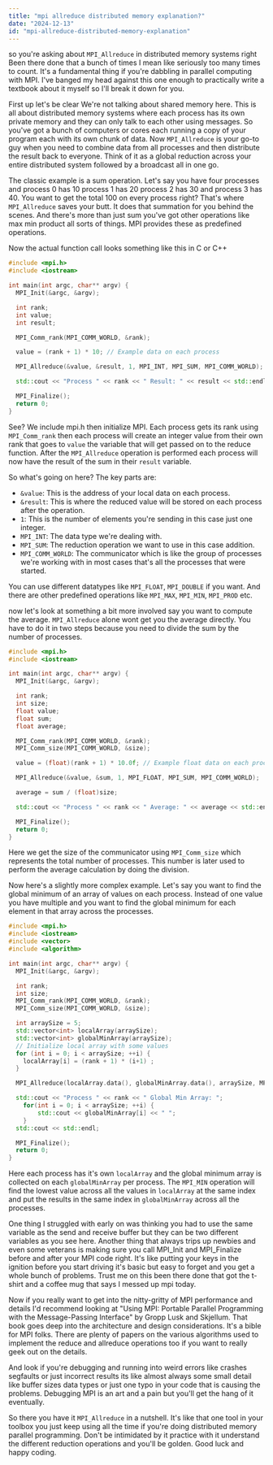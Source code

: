 ```yaml
---
title: "mpi allreduce distributed memory explanation?"
date: "2024-12-13"
id: "mpi-allreduce-distributed-memory-explanation"
---
```


 so you're asking about `MPI_Allreduce` in distributed memory systems right Been there done that a bunch of times I mean like seriously too many times to count. It's a fundamental thing if you're dabbling in parallel computing with MPI. I've banged my head against this one enough to practically write a textbook about it myself so I'll break it down for you.

First up let's be clear We're not talking about shared memory here. This is all about distributed memory systems where each process has its own private memory and they can only talk to each other using messages. So you've got a bunch of computers or cores each running a copy of your program each with its own chunk of data. Now `MPI_Allreduce` is your go-to guy when you need to combine data from all processes and then distribute the result back to everyone. Think of it as a global reduction across your entire distributed system followed by a broadcast all in one go.

The classic example is a sum operation. Let's say you have four processes and process 0 has 10 process 1 has 20 process 2 has 30 and process 3 has 40. You want to get the total 100 on every process right? That's where `MPI_Allreduce` saves your butt. It does that summation for you behind the scenes. And there's more than just sum you've got other operations like max min product all sorts of things. MPI provides these as predefined operations.

Now the actual function call looks something like this in C or C++

```c++
#include <mpi.h>
#include <iostream>

int main(int argc, char** argv) {
  MPI_Init(&argc, &argv);

  int rank;
  int value;
  int result;

  MPI_Comm_rank(MPI_COMM_WORLD, &rank);

  value = (rank + 1) * 10; // Example data on each process

  MPI_Allreduce(&value, &result, 1, MPI_INT, MPI_SUM, MPI_COMM_WORLD);

  std::cout << "Process " << rank << " Result: " << result << std::endl;

  MPI_Finalize();
  return 0;
}
```
See? We include mpi.h then initialize MPI. Each process gets its rank using `MPI_Comm_rank` then each process will create an integer value from their own rank that goes to `value` the variable that will get passed on to the reduce function. After the `MPI_Allreduce` operation is performed each process will now have the result of the sum in their `result` variable.

So what's going on here? The key parts are:

*   `&value`: This is the address of your local data on each process.
*   `&result`: This is where the reduced value will be stored on each process after the operation.
*   `1`: This is the number of elements you're sending in this case just one integer.
*   `MPI_INT`: The data type we're dealing with.
*   `MPI_SUM`: The reduction operation we want to use in this case addition.
*   `MPI_COMM_WORLD`: The communicator which is like the group of processes we're working with in most cases that's all the processes that were started.

You can use different datatypes like `MPI_FLOAT`, `MPI_DOUBLE` if you want. And there are other predefined operations like `MPI_MAX`, `MPI_MIN`, `MPI_PROD` etc.

 now let's look at something a bit more involved say you want to compute the average. `MPI_Allreduce` alone wont get you the average directly. You have to do it in two steps because you need to divide the sum by the number of processes.

```c++
#include <mpi.h>
#include <iostream>

int main(int argc, char** argv) {
  MPI_Init(&argc, &argv);

  int rank;
  int size;
  float value;
  float sum;
  float average;

  MPI_Comm_rank(MPI_COMM_WORLD, &rank);
  MPI_Comm_size(MPI_COMM_WORLD, &size);

  value = (float)(rank + 1) * 10.0f; // Example float data on each process

  MPI_Allreduce(&value, &sum, 1, MPI_FLOAT, MPI_SUM, MPI_COMM_WORLD);

  average = sum / (float)size;

  std::cout << "Process " << rank << " Average: " << average << std::endl;

  MPI_Finalize();
  return 0;
}
```

Here we get the size of the communicator using `MPI_Comm_size` which represents the total number of processes. This number is later used to perform the average calculation by doing the division.

Now here's a slightly more complex example. Let's say you want to find the global minimum of an array of values on each process. Instead of one value you have multiple and you want to find the global minimum for each element in that array across the processes.
```c++
#include <mpi.h>
#include <iostream>
#include <vector>
#include <algorithm>

int main(int argc, char** argv) {
  MPI_Init(&argc, &argv);

  int rank;
  int size;
  MPI_Comm_rank(MPI_COMM_WORLD, &rank);
  MPI_Comm_size(MPI_COMM_WORLD, &size);

  int arraySize = 5;
  std::vector<int> localArray(arraySize);
  std::vector<int> globalMinArray(arraySize);
  // Initialize local array with some values
  for (int i = 0; i < arraySize; ++i) {
    localArray[i] = (rank + 1) * (i+1) ;
  }

  MPI_Allreduce(localArray.data(), globalMinArray.data(), arraySize, MPI_INT, MPI_MIN, MPI_COMM_WORLD);

  std::cout << "Process " << rank << " Global Min Array: ";
    for(int i = 0; i < arraySize; ++i) {
        std::cout << globalMinArray[i] << " ";
    }
  std::cout << std::endl;

  MPI_Finalize();
  return 0;
}
```
Here each process has it's own `localArray` and the global minimum array is collected on each `globalMinArray` per process. The `MPI_MIN` operation will find the lowest value across all the values in `localArray` at the same index and put the results in the same index in `globalMinArray` across all the processes.

One thing I struggled with early on was thinking you had to use the same variable as the send and receive buffer but they can be two different variables as you see here. Another thing that always trips up newbies and even some veterans is making sure you call MPI_Init and MPI_Finalize before and after your MPI code right. It's like putting your keys in the ignition before you start driving it's basic but easy to forget and you get a whole bunch of problems. Trust me on this been there done that got the t-shirt and a coffee mug that says I messed up mpi today.

Now if you really want to get into the nitty-gritty of MPI performance and details I'd recommend looking at "Using MPI: Portable Parallel Programming with the Message-Passing Interface" by Gropp Lusk and Skjellum. That book goes deep into the architecture and design considerations. It's a bible for MPI folks. There are plenty of papers on the various algorithms used to implement the reduce and allreduce operations too if you want to really geek out on the details.

And look if you're debugging and running into weird errors like crashes segfaults or just incorrect results its like almost always some small detail like buffer sizes data types or just one typo in your code that is causing the problems. Debugging MPI is an art and a pain but you'll get the hang of it eventually.

So there you have it `MPI_Allreduce` in a nutshell. It's like that one tool in your toolbox you just keep using all the time if you're doing distributed memory parallel programming. Don't be intimidated by it practice with it understand the different reduction operations and you'll be golden. Good luck and happy coding.
